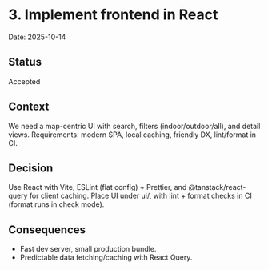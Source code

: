 # 3. Implement frontend in React

Date: 2025-10-14

## Status

Accepted

## Context

We need a map-centric UI with search, filters (indoor/outdoor/all), and detail views. Requirements: modern SPA, local caching, friendly DX, lint/format in CI.

## Decision

Use React with Vite, ESLint (flat config) + Prettier, and @tanstack/react-query for client caching. Place UI under ui/, with lint + format checks in CI (format runs in check mode).

## Consequences

* Fast dev server, small production bundle.
* Predictable data fetching/caching with React Query.
